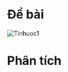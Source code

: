 # Đề bài
![Tinhuoc1](https://github.com/VanHoang110802/Competitive_Programming/assets/108053955/b8b9f8e0-a146-40ff-bd44-0a1f7e9be574)

# Phân tích
